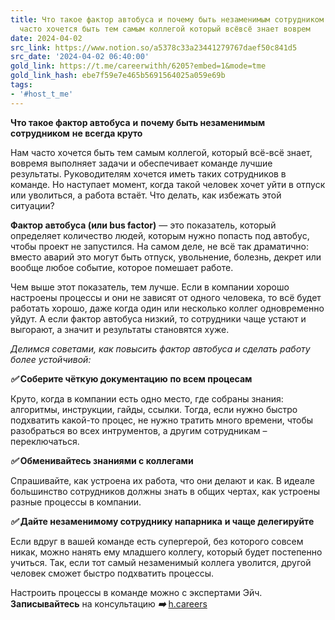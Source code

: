 ```yaml
---
title: Что такое фактор автобуса и почему быть незаменимым сотрудником не всегда круто  Нам
  часто хочется быть тем самым коллегой который всёвсё знает воврем
date: 2024-04-02
src_link: https://www.notion.so/a5378c33a23441279767daef50c841d5
src_date: '2024-04-02 06:40:00'
gold_link: https://t.me/careerwithh/6205?embed=1&mode=tme
gold_link_hash: ebe7f59e7e465b5691564025a059e69b
tags:
- '#host_t_me'
---
```


**Что такое фактор автобуса** **и** **почему быть незаменимым сотрудником** **не всегда круто**  
  
Нам часто хочется быть тем самым коллегой, который всё-всё знает, вовремя выполняет задачи и обеспечивает команде лучшие результаты. Руководителям хочется иметь таких сотрудников в команде. Но наступает момент, когда такой человек хочет уйти в отпуск или уволиться, а работа встаёт. Что делать, как избежать этой ситуации?  
  
**Фактор автобуса (или bus factor)** — это показатель, который определяет количество людей, которым нужно попасть под автобус, чтобы проект не запустился. На самом деле, не всё так драматично: вместо аварий это могут быть отпуск, увольнение, болезнь, декрет или вообще любое событие, которое помешает работе.   
  
Чем выше этот показатель, тем лучше. Если в компании хорошо настроены процессы и они не зависят от одного человека, то всё будет работать хорошо, даже когда один или несколько коллег одновременно уйдут. А если фактор автобуса низкий, то сотрудники чаще устают и выгорают, а значит и результаты становятся хуже.  
  
*Делимся советами, как повысить фактор автобуса и сделать работу более устойчивой:*  
  
***✅*** **Соберите чёткую документацию** **по всем процесам**  
  
Круто, когда в компании есть одно место, где собраны знания: алгоритмы, инструкции, гайды, ссылки. Тогда, если нужно быстро подхватить какой-то процес, не нужно тратить много времени, чтобы разобраться во всех интрументов, а другим сотрудникам – переключаться.   
  
***✅*** **Обменивайтесь знаниями с коллегами**  
  
Спрашивайте, как устроена их работа, что они делают и как. В идеале большинство сотрудников должны знать в общих чертах, как устроены разные процессы в компании.  
  
***✅*** **Дайте незаменимому сотруднику напарника** **и чаще делегируйте**  
  
Если вдруг в вашей команде есть супергерой, без которого совсем никак, можно нанять ему младшего коллегу, который будет постепенно учиться. Так, если тот самый незаменимый коллега уволится, другой человек сможет быстро подхватить процессы.  
  
Настроить процессы в команде можно с экспертами Эйч. **Записывайтесь** на консультацию ***➡️*** [h.careers](https://x.h.careers/temp/request?utm_source=tg_h&utm_medium=post&utm_campaign=12.03)
